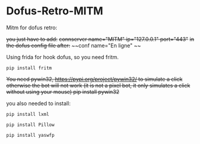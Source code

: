# Dofus-Retro-MITM
Mitm for dofus retro:

~~you just have to add:~~
~~connserver name="MITM" ip="127.0.0.1" port="443"~~
~~in the dofus config file after:~~
~~conf name="En ligne" ~~

Using frida for hook dofus, so you need fritm.
```
pip install fritm
```

~~You need pywin32, https://pypi.org/project/pywin32/ to simulate a click otherwise the bot will not work
(it is not a pixel bot, it only simulates a click without using your mouse)
pip install pywin32~~

you also needed to install:
```
pip install lxml 

pip install Pillow

pip install yaswfp
```
